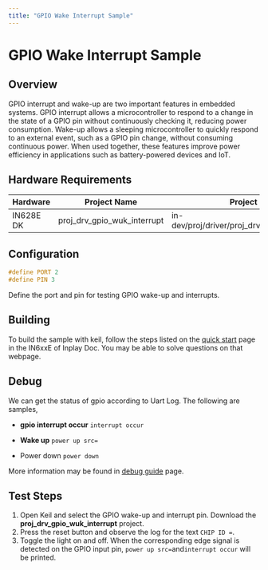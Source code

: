 ```yaml
---
title: "GPIO Wake Interrupt Sample"
---
```


# GPIO Wake Interrupt Sample

## Overview

GPIO interrupt and wake-up are two important features in embedded systems. GPIO interrupt allows a microcontroller to respond to a change in the state of a GPIO pin without continuously checking it, reducing power consumption. Wake-up allows a sleeping microcontroller to quickly respond to an external event, such as a GPIO pin change, without consuming continuous power. When used together, these features improve power efficiency in applications such as battery-powered devices and IoT.



## Hardware Requirements

| Hardware  | Project Name                | Project Path                                   |
| --------- | --------------------------- | ---------------------------------------------- |
| IN628E DK | proj_drv_gpio_wuk_interrupt | in-dev/proj/driver/proj_drv_gpio_wuk_interrupt |



## Configuration



```c
#define PORT 2
#define PIN 3
```

Define the port and pin for testing GPIO wake-up and interrupts.



## Building

To build the sample with keil, follow the steps listed on the [quick start](https://inplay-inc.github.io/docs/in6xxe/getting-started/installation/quick-start.html) page in the IN6xxE  of Inplay Doc. You may be able to solve questions on that webpage.



## Debug

We can get the status of gpio according to Uart Log. The following are samples,

- **gpio interrupt occur** `interrupt occur`

- **Wake up** `power up src=`

- Power down `power down`

More information may be found in [debug guide](https://inplay-inc.github.io/docs/in6xxe/getting-started/debug-guide) page.

  

## Test Steps

1. Open Keil and select the GPIO wake-up and interrupt pin. Download the **proj_drv_gpio_wuk_interrupt** project.
2. Press the reset button and observe the log for the text `CHIP ID =`.
3. Toggle the light on and off. When the corresponding edge signal is detected on the GPIO input pin, `power up src=`and`interrupt occur` will be printed.

